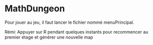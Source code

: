 # MathDungeon

Pour jouer au jeu, il faut lancer le fichier nommé menuPrincipal.

Rémi:
Appuyer sur R pendant quelques instants pour recommencer au premier étage et générer une nouvelle map
